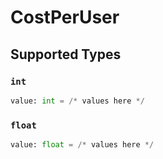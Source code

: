 # CostPerUser


## Supported Types

### `int`

```python
value: int = /* values here */
```

### `float`

```python
value: float = /* values here */
```


